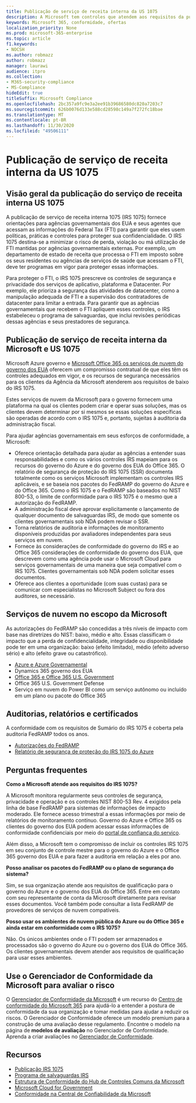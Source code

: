 ```yaml
---
title: Publicação de serviço de receita interna da US 1075
description: A Microsoft tem controles que atendem aos requisitos da publicação de serviço de receita interna US 1075.
keywords: Microsoft 365, conformidade, ofertas
localization_priority: None
ms.prod: microsoft-365-enterprise
ms.topic: article
f1.keywords:
- NOCSH
ms.author: robmazz
author: robmazz
manager: laurawi
audience: itpro
ms.collection:
- M365-security-compliance
- MS-Compliance
hideEdit: true
titleSuffix: Microsoft Compliance
ms.openlocfilehash: 2bc357a9fc9e3a2ee91b39686580dc820a7203c7
ms.sourcegitcommit: 626b0076d133e588cd28598c149a7f272fc18bae
ms.translationtype: MT
ms.contentlocale: pt-BR
ms.lasthandoff: 11/30/2020
ms.locfileid: "49506111"
---
```

# <a name="us-internal-revenue-service-publication-1075"></a>Publicação de serviço de receita interna da US 1075

## <a name="us-internal-revenue-service-publication-1075-overview"></a>Visão geral da publicação do serviço de receita interna US 1075

A publicação de serviço de receita interna 1075 (IRS 1075) fornece orientações para agências governamentais dos EUA e seus agentes que acessam as informações do Federal Tax (FTI) para garantir que eles usem políticas, práticas e controles para proteger sua confidencialidade. O IRS 1075 destina-se a minimizar o risco de perda, violação ou má utilização de FTI mantidas por agências governamentais externas. Por exemplo, um departamento de estado de receita que processa o FTI em imposto sobre os seus residentes ou agências de serviços de saúde que acessam o FTI, deve ter programas em vigor para proteger essas informações.  
  
Para proteger o FTI, o IRS 1075 prescreve os controles de segurança e privacidade dos serviços de aplicativo, plataforma e Datacenter. Por exemplo, ele prioriza a segurança das atividades de datacenter, como a manipulação adequada de FTI e a supervisão dos contratadores de datacenter para limitar a entrada. Para garantir que as agências governamentais que recebem o FTI apliquem esses controles, o IRS estabeleceu o programa de salvaguardas, que inclui revisões periódicas dessas agências e seus prestadores de segurança.

## <a name="microsoft-and-us-internal-revenue-service-publication-1075"></a>Publicação de serviço de receita interna da Microsoft e US 1075

Microsoft Azure governo e [Microsoft Office 365 os serviços de nuvem do governo dos EUA](https://products.office.com/government/office-365-web-services-for-government) oferecem um compromisso contratual de que eles têm os controles adequados em vigor, e os recursos de segurança necessários para os clientes da Agência da Microsoft atenderem aos requisitos de baixo do IRS 1075.  
  
Estes serviços de nuvem da Microsoft para o governo fornecem uma plataforma na qual os clientes podem criar e operar suas soluções, mas os clientes devem determinar por si mesmos se essas soluções específicas são operadas de acordo com o IRS 1075 e, portanto, sujeitas à auditoria da administração fiscal.  
  
Para ajudar agências governamentais em seus esforços de conformidade, a Microsoft:

- Oferece orientação detalhada para ajudar as agências a entender suas responsabilidades e como os vários controles IRS mapeiam para os recursos do governo do Azure e do governo dos EUA do Office 365. O relatório de segurança de proteção do IRS 1075 (SSR) documenta totalmente como os serviços Microsoft implementam os controles IRS aplicáveis, e se baseia nos pacotes do FedRAMP do governo do Azure e do Office 365. Como o IRS 1075 e o FedRAMP são baseados no NIST 800-53, o limite de conformidade para o IRS 1075 é o mesmo que a autorização do FedRAMP.
- A administração fiscal deve aprovar explicitamente o lançamento de qualquer documento de salvaguardas IRS, de modo que somente os clientes governamentais sob NDA podem revisar o SSR.
- Torna relatórios de auditoria e informações de monitoramento disponíveis produzidas por avaliadores independentes para seus serviços em nuvem.
- Fornece às considerações de conformidade do governo do IRS e ao Office 365 considerações de conformidade do governo dos EUA, que descrevem como uma agência pode usar o Microsoft Cloud para serviços governamentais de uma maneira que seja compatível com o IRS 1075. Clientes governamentais sob NDA podem solicitar esses documentos.
- Oferece aos clientes a oportunidade (com suas custas) para se comunicar com especialistas no Microsoft Subject ou fora dos auditores, se necessário.

## <a name="microsoft-in-scope-cloud-services"></a>Serviços de nuvem no escopo da Microsoft

As autorizações do FedRAMP são concedidas a três níveis de impacto com base nas diretrizes do NIST: baixo, médio e alto. Essas classificam o impacto que a perda de confidencialidade, integridade ou disponibilidade pode ter em uma organização: baixo (efeito limitado), médio (efeito adverso sério) e alto (efeito grave ou catastrófico).

- [Azure e Azure Governamental](https://azure.microsoft.com/global-infrastructure/government/)
- Dynamics 365 governo dos EUA
- [Office 365 e Office 365 U.S. Government](https://go.microsoft.com/fwlink/p/?LinkID=2077751)
- Office 365 U.S. Government Defense
- Serviço em nuvem do Power BI como um serviço autônomo ou incluído em um plano ou pacote do Office 365

## <a name="audits-reports-and-certificates"></a>Auditorias, relatórios e certificados

A conformidade com os requisitos de Sumário do IRS 1075 é coberta pela auditoria FedRAMP todos os anos.

- [Autorizações do FedRAMP](https://marketplace.fedramp.gov/#/product/azure-government?sort=productName&productNameSearch=azure)
- [Relatório de segurança de proteção do IRS 1075 do Azure](https://aka.ms/AzureIRS1075SafeguardSecurityReport)

## <a name="frequently-asked-questions"></a>Perguntas frequentes

**Como a Microsoft atende aos requisitos do IRS 1075?**

A Microsoft monitora regularmente seus controles de segurança, privacidade e operação e os controles NIST 800-53 Rev. 4 exigidos pela linha de base FedRAMP para sistemas de informações de impacto moderado. Ele fornece acesso trimestral a essas informações por meio de relatórios de monitoramento contínuo. Governo do Azure e Office 365 os clientes do governo dos EUA podem acessar essas informações de conformidade confidenciais por meio do [portal de confiança do serviço](https://aka.ms/stphelp).

Além disso, a Microsoft tem o compromisso de incluir os controles IRS 1075 em seu conjunto de controle mestre para o governo do Azure e o Office 365 governo dos EUA e para fazer a auditoria em relação a eles por ano.

**Posso analisar os pacotes do FedRAMP ou o plano de segurança do sistema?**

Sim, se sua organização atende aos requisitos de qualificação para o governo do Azure e o governo dos EUA do Office 365. Entre em contato com seu representante de conta da Microsoft diretamente para revisar esses documentos. Você também pode consultar a lista FedRAMP de provedores de serviços de nuvem compatíveis.

**Posso usar os ambientes de nuvem pública do Azure ou do Office 365 e ainda estar em conformidade com o IRS 1075?**

Não. Os únicos ambientes onde o FTI podem ser armazenados e processados são o governo do Azure ou o governo dos EUA do Office 365. Os clientes governamentais devem atender aos requisitos de qualificação para usar esses ambientes.

## <a name="use-microsoft-compliance-manager-to-assess-your-risk"></a>Use o Gerenciador de Conformidade da Microsoft para avaliar o risco

O [Gerenciador de Conformidade da Microsoft](https://docs.microsoft.com/microsoft-365/compliance/compliance-manager) é um recurso do [Centro de conformidade do Microsoft 365](https://docs.microsoft.com/microsoft-365/compliance/microsoft-365-compliance-center) para ajudá-lo a entender a postura de conformidade da sua organização e tomar medidas para ajudar a reduzir os riscos. O Gerenciador de Conformidade oferece um modelo premium para a construção de uma avaliação desse regulamento. Encontre o modelo na página de **modelos de avaliação** no Gerenciador de Conformidade. Aprenda a criar avaliações no [Gerenciador de Conformidade](https://docs.microsoft.com/microsoft-365/compliance/compliance-manager-assessments).

## <a name="resources"></a>Recursos

- [Publicação IRS 1075](https://www.irs.gov/pub/irs-pdf/p1075.pdf)
- [Programa de salvaguardas IRS](https://www.irs.gov/uac/Safeguards-Program)
- [Estrutura de Conformidade do Hub de Controles Comuns da Microsoft](https://www.microsoft.com/trust-center/compliance/compliance-overview)
- [Microsoft Cloud for Government](https://enterprise.microsoft.com/industries/government/start-your-microsoft-cloud-for-government-trial-today)
- [Conformidade na Central de Confiabilidade da Microsoft](https://www.microsoft.com/trust-center/compliance/compliance-overview)

